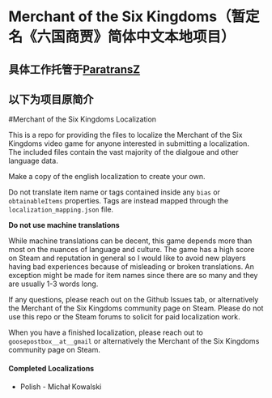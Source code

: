 # Merchant of the Six Kingdoms（暂定名《六国商贾》简体中文本地项目）

## 具体工作托管于[ParatransZ](https://satisfactory-calculator.com/)

## 以下为项目原简介

#Merchant of the Six Kingdoms Localization

This is a repo for providing the files to localize the Merchant of the Six Kingdoms video game for anyone interested in submitting a localization. The included files contain the vast majority of the dialgoue and other language data.

Make a copy of the english localization to create your own.

Do not translate item name or tags contained inside any `bias` or `obtainableItems` properties. Tags are instead mapped through the `localization_mapping.json` file.

**Do not use machine translations**

While machine translations can be decent, this game depends more than most on the nuances of language and culture. The game has a high score on Steam and reputation in general so I would like to avoid new players having bad experiences because of misleading or broken translations. An exception might be made for item names since there are so many and they are usually 1-3 words long.

If any questions, please reach out on the Github Issues tab, or alternatively the Merchant of the Six Kingdoms community page on Steam. Please do not use this repo or the Steam forums to solicit for paid localization work.

When you have a finished localization, please reach out to `goosepostbox__at__gmail` or alternatively the Merchant of the Six Kingdoms community page on Steam.

#### Completed Localizations

* Polish - Michał Kowalski
